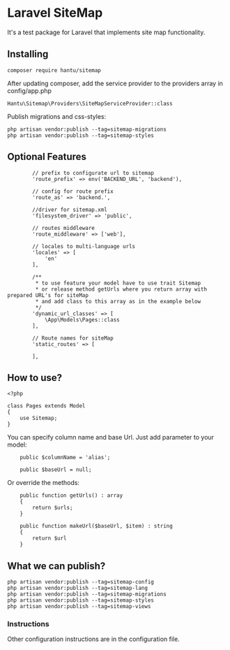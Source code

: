 # Laravel SiteMap

It's a test package for Laravel that implements site map functionality.

## Installing

```
composer require hantu/sitemap
```

After updating composer, add the service provider to the providers array in config/app.php

```
Hantu\Sitemap\Providers\SiteMapServiceProvider::class
```

Publish migrations and css-styles:

```
php artisan vendor:publish --tag=sitemap-migrations
php artisan vendor:publish --tag=sitemap-styles
```

## Optional Features

```
        // prefix to configurate url to sitemap
        'route_prefix' => env('BACKEND_URL', 'backend'),

        // config for route prefix
        'route_as' => 'backend.',

        //driver for sitemap.xml
        'filesystem_driver' => 'public',

        // routes middleware
        'route_middleware' => ['web'],

        // locales to multi-language urls
        'locales' => [
            'en'
        ],

        /**
         * to use feature your model have to use trait Sitemap
         * or release method getUrls where you return array with prepared URL's for siteMap
         * and add class to this array as in the example below 
         */
        'dynamic_url_classes' => [
            \App\Models\Pages::class
        ],

        // Route names for siteMap
        'static_routes' => [

        ],
```

## How to use?

```
<?php

class Pages extends Model
{
    use Sitemap;
}
```

You can specify column name and base Url. Just add parameter to your model:

```
    public $columnName = 'alias';

    public $baseUrl = null;
```

Or override the methods:

```
    public function getUrls() : array
    {
        return $urls;
    }

    public function makeUrl($baseUrl, $item) : string
    {
        return $url
    }
```

## What we can publish?

```
php artisan vendor:publish --tag=sitemap-config
php artisan vendor:publish --tag=sitemap-lang
php artisan vendor:publish --tag=sitemap-migrations
php artisan vendor:publish --tag=sitemap-styles
php artisan vendor:publish --tag=sitemap-views
```

### Instructions

Other configuration instructions are in the configuration file.